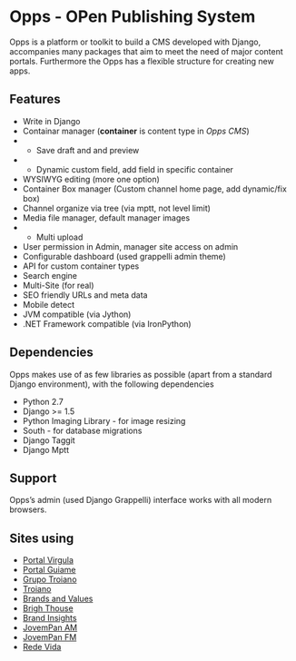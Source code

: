 # Opps - OPen Publishing System

Opps is a platform or toolkit to build a CMS developed with Django, accompanies many packages that aim to meet the need of major 
content portals. Furthermore the Opps has a flexible structure for creating new apps.


## Features

* Write in Django
* Containar manager (**container** is content type in *Opps CMS*)
* * Save draft and and preview
* * Dynamic custom field, add field in specific container
* WYSIWYG editing (more one option)
* Container Box manager (Custom channel home page, add dynamic/fix box)
* Channel organize via tree (via mptt, not level limit)
* Media file manager, default manager images
* * Multi upload
* User permission in Admin, manager site access on admin
* Configurable dashboard (used grappelli admin theme)
* API for custom container types
* Search engine
* Multi-Site (for real)
* SEO friendly URLs and meta data
* Mobile detect
* JVM compatible (via Jython)
* .NET Framework compatible (via IronPython)

## Dependencies

Opps makes use of as few libraries as possible (apart from a standard Django environment), with the following dependencies

* Python 2.7
* Django >= 1.5
* Python Imaging Library - for image resizing
* South - for database migrations
* Django Taggit
* Django Mptt


## Support

Opps’s admin (used Django Grappelli) interface works with all modern browsers.


## Sites using

* [Portal Virgula](http://virgula.uol.com.br)
* [Portal Guiame](http://guiame.com.br)
* [Grupo Troiano](http://grupotroiano.com.br)
* [Troiano](http://troiano.com.br)
* [Brands and Values](http://brandsandvalues.com.br)
* [Brigh Thouse](http://brighthouse.com.br)
* [Brand Insights](http://brandinsights.com.br)
* [JovemPan AM](http://jovempan.com.br)
* [JovemPan FM](http://jovempanfm.com.br)
* [Rede Vida](http://www.redevida.com.br)

